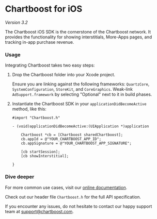 # Chartboost for iOS

*Version 3.2*

The Chartboost iOS SDK is the cornerstone of the Chartboost network. It
provides the functionality for showing interstitials, More-Apps pages, and
tracking in-app purchase revenue.


### Usage

Integrating Chartboost takes two easy steps:

 1. Drop the Chartboost folder into your Xcode project.
    
    Ensure you are linking against the following frameworks: `QuartzCore`,
    `SystemConfiguration`, `StoreKit`, and `CoreGraphics`.  Weak-link
    `AdSupport.framework` by selecting "Optional" next to it in build phases.

 2. Instantiate the Chartboost SDK in your `applicationDidBecomeActive` method, like this:
    
        #import "Chartboost.h"
        
        - (void)applicationDidBecomeActive:(UIApplication *)application        
            
            Chartboost *cb = [Chartboost sharedChartboost];
            cb.appId = @"YOUR_CHARTBOOST_APP_ID";
            cb.appSignature = @"YOUR_CHARTBOOST_APP_SIGNATURE";
            
            [cb startSession];
            [cb showInterstitial];
            
        }



### Dive deeper

For more common use cases, visit our [online documentation](url).

Check out our header file `Chartboost.h` for the full API
specification.

If you encounter any issues, do not hesitate to contact our happy support team
at [support@chartboost.com](mailto:support@chartboost.com).

